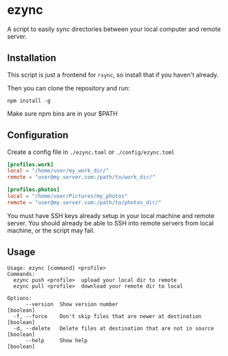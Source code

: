 # ezync

A script to easily sync directories between your local computer and remote
server. 

## Installation

This script is just a frontend for `rsync`, so install that if you haven't already.

Then you can clone the repository and run:

```
npm install -g

```

Make sure npm bins are in your $PATH


## Configuration

Create a config file in `./ezync.toml` or `./config/ezync.toml`

``` toml
[profiles.work]
local = "/home/user/my_work_dir/"
remote = "user@my.server.com:/path/to/work_dir/"

[profiles.photos]
local = "/home/user/Pictures/my_photos"
remote = "user@my.server.com:/path/to/photos_dir/"
```

You must have SSH keys already setup in your local machine and remote server. You should already be able to SSH into remote servers from local machine, or the script may fail.

## Usage

```
Usage: ezync [command] <profile>
Commands:
  ezync push <profile>  upload your local dir to remote
  ezync pull <profile>  download your remote dir to local

Options:
      --version  Show version number                                  [boolean]
  -f, --force    Don't skip files that are newer at destination       [boolean]
  -d, --delete   Delete files at destination that are not in source   [boolean]
      --help     Show help                                            [boolean]
```
